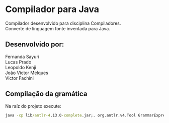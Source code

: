 # Compilador para Java
Compilador desenvolvido para disciplina Compiladores. <br>
Converte de linguagem fonte inventada para Java.

## Desenvolvido por:
Fernanda Sayuri <br>
Lucas Prado <br>
Leopoldo Kenji <br>
João Victor Melques <br>
Victor Fachini


## Compilação da gramática

Na raíz do projeto execute: 

```cmd
java -cp lib/antlr-4.13.0-complete.jar;. org.antlr.v4.Tool GrammarExpression.g4 -o ./src/compiler/core -package compiler.core
```
